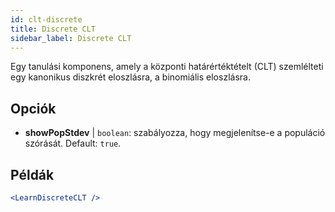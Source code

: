 ```yaml
---
id: clt-discrete
title: Discrete CLT
sidebar_label: Discrete CLT
---
```


Egy tanulási komponens, amely a központi határértéktételt (CLT) szemlélteti egy kanonikus diszkrét eloszlásra, a binomiális eloszlásra.

## Opciók

* __showPopStdev__ | `boolean`: szabályozza, hogy megjelenítse-e a populáció szórását. Default: `true`.


## Példák

```jsx live
<LearnDiscreteCLT />
```

